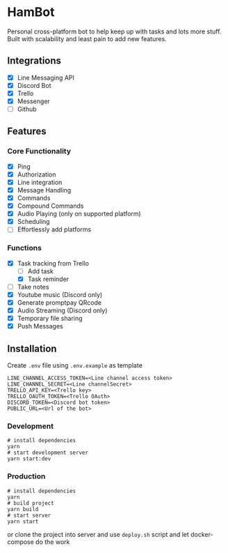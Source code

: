 # HamBot

Personal cross-platform bot to help keep up with tasks and lots more stuff. Built with scalability and least pain to add new features.

## Integrations

- [x] Line Messaging API
- [x] Discord Bot
- [x] Trello
- [x] Messenger
- [ ] Github

## Features

### Core Functionality

- [x] Ping
- [x] Authorization
- [x] Line integration
- [x] Message Handling
- [x] Commands
- [x] Compound Commands
- [x] Audio Playing (only on supported platform)
- [x] Scheduling
- [ ] Effortlessly add platforms

### Functions

- [x] Task tracking from Trello
  - [ ] Add task
  - [x] Task reminder
- [ ] Take notes
- [x] Youtube music (Discord only)
- [x] Generate promptpay QRcode
- [x] Audio Streaming (Discord only)
- [x] Temporary file sharing
- [x] Push Messages

## Installation

Create `.env` file using `.env.example` as template

```env
LINE_CHANNEL_ACCESS_TOKEN=<Line channel access token>
LINE_CHANNEL_SECRET=<Line channelSecret>
TRELLO_API_KEY=<Trello key>
TRELLO_OAUTH_TOKEN=<Trello OAuth>
DISCORD_TOKEN=<Discord bot token>
PUBLIC_URL=<Url of the bot>

```

### Development

```shell
# install dependencies
yarn
# start development server
yarn start:dev
```

### Production

```shell
# install dependencies
yarn
# build project
yarn build
# start server
yarn start
```

or clone the project into server and use `deploy.sh` script and let docker-compose do the work
